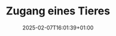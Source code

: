 ---
title: Zugang eines Tieres
linkTitle: Zugang eines Tieres
date: 2025-02-07T16:01:39+01:00
draft: false
no_list: true
type: docs
weight: 10
---